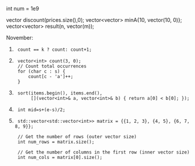 int num = 1e9

  vector<int> discount(prices.size(),0);
vector<vector<int>> minA{10, vector<int>(10, 0)};
vector<vector<char>> result(n, vector<char>(m));

November:
1)      count == k ? count: count+1;

2)      vector<int> count(3, 0);
        // Count total occurrences
        for (char c : s) {
            count[c - 'a']++;
        }
3)      sort(items.begin(), items.end(),
             [](vector<int>& a, vector<int>& b) { return a[0] < b[0]; });


4)      int mid=s+(e-s)/2;

5)      std::vector<std::vector<int>> matrix = {{1, 2, 3}, {4, 5}, {6, 7, 8, 9}};

        // Get the number of rows (outer vector size)
        int num_rows = matrix.size();

        // Get the number of columns in the first row (inner vector size)
        int num_cols = matrix[0].size();
